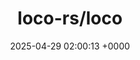 ---
title: "loco-rs/loco"
link: "https://github.com/loco-rs/loco"
date: "2025-04-29 02:00:13 +0000"
description: "🚂 🦀 The one-person framework for Rust for side-projects and startups"
category: "github"
---